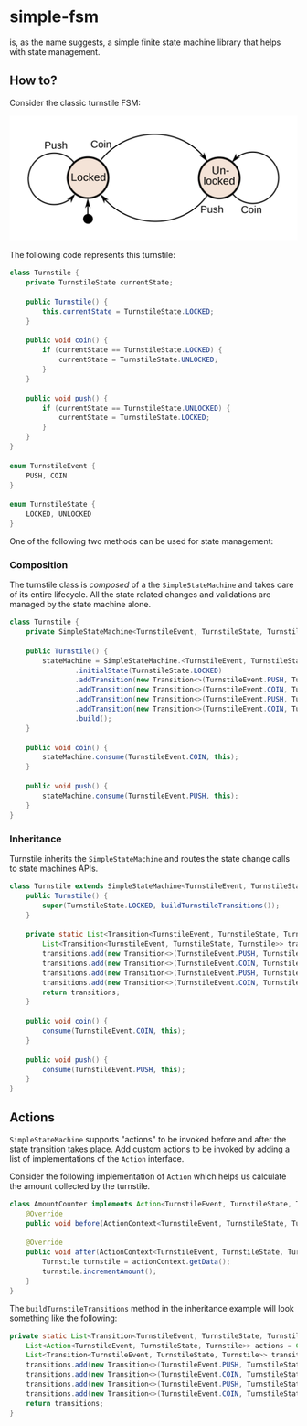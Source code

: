 # simple-fsm

is, as the name suggests, a simple finite state machine library that helps with state management.

## How to?

Consider the classic turnstile FSM:

![Finite State Machine for a Turnstile](other-resource/readme/turnstile-fsm.svg)

The following code represents this turnstile:

```java
class Turnstile {
    private TurnstileState currentState;

    public Turnstile() {
        this.currentState = TurnstileState.LOCKED;
    }

    public void coin() {
        if (currentState == TurnstileState.LOCKED) {
            currentState = TurnstileState.UNLOCKED;
        }
    }

    public void push() {
        if (currentState == TurnstileState.UNLOCKED) {
            currentState = TurnstileState.LOCKED;
        }
    }
}

enum TurnstileEvent {
    PUSH, COIN
}

enum TurnstileState {
    LOCKED, UNLOCKED
}
```

One of the following two methods can be used for state management:

### Composition

The turnstile class is <em>composed</em> of a the `SimpleStateMachine` and takes care of its entire lifecycle.
All the state related changes and validations are managed by the state machine alone.

```java
class Turnstile {
    private SimpleStateMachine<TurnstileEvent, TurnstileState, Turnstile> stateMachine;

    public Turnstile() {
        stateMachine = SimpleStateMachine.<TurnstileEvent, TurnstileState, Turnstile>builder()
                .initialState(TurnstileState.LOCKED)
                .addTransition(new Transition<>(TurnstileEvent.PUSH, TurnstileState.LOCKED, TurnstileState.LOCKED))
                .addTransition(new Transition<>(TurnstileEvent.COIN, TurnstileState.LOCKED, TurnstileState.UNLOCKED))
                .addTransition(new Transition<>(TurnstileEvent.PUSH, TurnstileState.UNLOCKED, TurnstileState.LOCK))
                .addTransition(new Transition<>(TurnstileEvent.COIN, TurnstileState.UNLOCKED, TurnstileState.UNLOCKED))
                .build();
    }

    public void coin() {
        stateMachine.consume(TurnstileEvent.COIN, this);
    }

    public void push() {
        stateMachine.consume(TurnstileEvent.PUSH, this);
    }
}
```

### Inheritance

Turnstile inherits the `SimpleStateMachine` and routes the state change calls to state machines APIs.

```java
class Turnstile extends SimpleStateMachine<TurnstileEvent, TurnstileState, Turnstile> {
    public Turnstile() {
        super(TurnstileState.LOCKED, buildTurnstileTransitions());
    }

    private static List<Transition<TurnstileEvent, TurnstileState, Turnstile>> buildTurnstileTransitions() {
        List<Transition<TurnstileEvent, TurnstileState, Turnstile>> transitions;
        transitions.add(new Transition<>(TurnstileEvent.PUSH, TurnstileState.LOCKED, TurnstileState.LOCKED));
        transitions.add(new Transition<>(TurnstileEvent.COIN, TurnstileState.LOCKED, TurnstileState.UNLOCKED));
        transitions.add(new Transition<>(TurnstileEvent.PUSH, TurnstileState.UNLOCKED, TurnstileState.LOCK));
        transitions.add(new Transition<>(TurnstileEvent.COIN, TurnstileState.UNLOCKED, TurnstileState.UNLOCKED));
        return transitions;
    }

    public void coin() {
        consume(TurnstileEvent.COIN, this);
    }

    public void push() {
        consume(TurnstileEvent.PUSH, this);
    }
}
```

## Actions

`SimpleStateMachine` supports "actions" to be invoked before and after the state transition takes place. Add custom
actions to be invoked by adding a list of implementations of the `Action` interface.

Consider the following implementation of `Action` which helps us calculate the amount collected by the turnstile.

```java
class AmountCounter implements Action<TurnstileEvent, TurnstileState, Turnstile> {
    @Override
    public void before(ActionContext<TurnstileEvent, TurnstileState, Turnstile> actionContext) {}

    @Override
    public void after(ActionContext<TurnstileEvent, TurnstileState, Turnstile> actionContext) {
        Turnstile turnstile = actionContext.getData();
        turnstile.incrementAmount();
    }
}
```

The `buildTurnstileTransitions` method in the inheritance example will look something like the following:

```java
private static List<Transition<TurnstileEvent, TurnstileState, Turnstile>> buildTurnstileTransitions() {
    List<Action<TurnstileEvent, TurnstileState, Turnstile>> actions = Collections.singletonList(new AmountCounter());
    List<Transition<TurnstileEvent, TurnstileState, Turnstile>> transitions;
    transitions.add(new Transition<>(TurnstileEvent.PUSH, TurnstileState.LOCKED, TurnstileState.LOCKED));
    transitions.add(new Transition<>(TurnstileEvent.COIN, TurnstileState.LOCKED, TurnstileState.UNLOCKED, actions));
    transitions.add(new Transition<>(TurnstileEvent.PUSH, TurnstileState.UNLOCKED, TurnstileState.LOCK));
    transitions.add(new Transition<>(TurnstileEvent.COIN, TurnstileState.UNLOCKED, TurnstileState.UNLOCKED, actions));
    return transitions;
}
```
